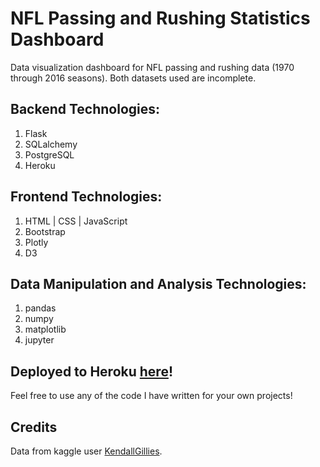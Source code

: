 # NFL Passing and Rushing Statistics Dashboard

Data visualization dashboard for NFL passing and rushing data (1970 through 2016 seasons).
Both datasets used are incomplete.

## Backend Technologies:
1. Flask
2. SQLalchemy
3. PostgreSQL
4. Heroku

## Frontend Technologies:
1. HTML | CSS | JavaScript
2. Bootstrap
3. Plotly
4. D3

## Data Manipulation and Analysis Technologies:
1. pandas
2. numpy
3. matplotlib
4. jupyter

## Deployed to Heroku [here](https://hermann-nfl-offense-dashboard.herokuapp.com/)!
Feel free to use any of the code I have written for your own projects!

## Credits
Data from kaggle user [KendallGillies](https://www.kaggle.com/kendallgillies/nflstatistics).